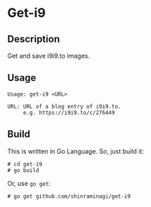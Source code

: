 # Get-i9

## Description

Get and save i9i9.to images.

## Usage

    Usage: get-i9 <URL>

    URL: URL of a blog entry of i9i9.to.
         e.g. https://i9i9.to/c/276449

## Build

This is written in Go Language. So, just build it:

    # cd get-i9
    # go build
 
 Or, use `go get`:

    # go get github.com/shinraminagi/get-i9
